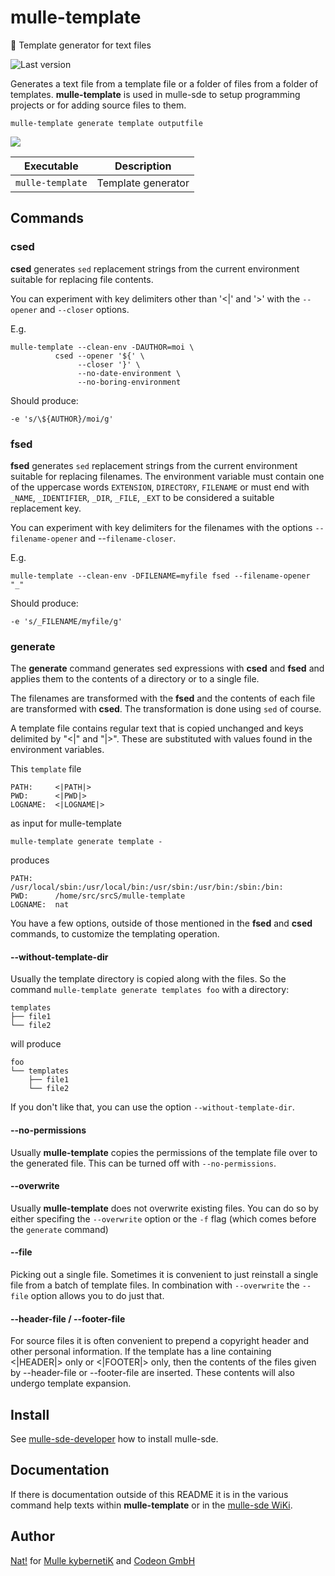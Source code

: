 # mulle-template

🕋 Template generator for text files

![Last version](https://img.shields.io/github/tag/mulle-sde/mulle-template.svg)

Generates a text file from a template file or a folder of files from a folder
of templates. **mulle-template** is used in mulle-sde to setup programming
projects or for adding source files to them.


```
mulle-template generate template outputfile
```


![](dox/mulle-template-overview.png)

Executable       | Description
-----------------|--------------------------------
`mulle-template` | Template generator



## Commands


### csed

**csed** generates `sed` replacement strings from the current environment
suitable for replacing file contents.

You can experiment with key delimiters other than '<|' and '>' with the
`--opener` and `--closer` options.

E.g.

```
mulle-template --clean-env -DAUTHOR=moi \
          csed --opener '${' \
               --closer '}' \
               --no-date-environment \
               --no-boring-environment
```

Should produce:

```
-e 's/\${AUTHOR}/moi/g'
```

### fsed

**fsed** generates `sed` replacement strings from the current environment
suitable for replacing filenames. The environment variable must contain one of
the uppercase words `EXTENSION`, `DIRECTORY`, `FILENAME` or must end with
`_NAME`, `_IDENTIFIER`, `_DIR`, `_FILE`, `_EXT` to be considered a suitable
replacement key.

You can experiment with key delimiters for the filenames with the options
`--filename-opener` and --`filename-closer`.

E.g.

```
mulle-template --clean-env -DFILENAME=myfile fsed --filename-opener "_"
```

Should produce:

```
-e 's/_FILENAME/myfile/g'
```

### generate

The **generate** command generates sed expressions with **csed** and
**fsed** and applies them to the contents of a directory or to a single file.

The filenames are transformed with the **fsed** and the contents of each
file are transformed with **csed**. The transformation is done using `sed`
of course.

A template file contains regular text that is copied unchanged and keys
delimited by "<|" and "|>". These are substituted with values found in the
environment variables.

This `template` file

```
PATH:     <|PATH|>
PWD:      <|PWD|>
LOGNAME:  <|LOGNAME|>
```

as input for mulle-template

```
mulle-template generate template -
```

produces

```
PATH:     /usr/local/sbin:/usr/local/bin:/usr/sbin:/usr/bin:/sbin:/bin:
PWD:      /home/src/srcS/mulle-template
LOGNAME:  nat
```

You have a few options, outside of those mentioned in the **fsed** and **csed**
commands, to customize the templating operation.

#### --without-template-dir

Usually the template directory is copied along with the files. So the command
`mulle-template generate templates foo`  with a directory:

```
templates
├── file1
└── file2
```

will produce

```
foo
└── templates
    ├── file1
    └── file2
```

If you don't like that, you can use the option `--without-template-dir`.

#### --no-permissions

Usually **mulle-template** copies the permissions of the template file over
to the generated file. This can be turned off with `--no-permissions`.

#### --overwrite

Usually **mulle-template** does not overwrite existing files. You can do so
by either specifing the `--overwrite` option or the `-f` flag (which comes
before the `generate` command)

#### --file

Picking out a single file. Sometimes it is convenient to just reinstall a
single file from a batch of template files. In combination with
`--overwrite` the `--file` option allows you to do just that.

#### --header-file / --footer-file

For source files it is often convenient to prepend a copyright header and
other personal information. If the template has a line containing
<|HEADER|> only or <|FOOTER|> only, then the contents of the files given by
--header-file or --footer-file are inserted. These contents will also undergo
template expansion.


## Install

See [mulle-sde-developer](//github.com/mulle-sde/mulle-sde-developer) how
to install mulle-sde.


## Documentation

If there is documentation outside of this README it is in the various
command help texts within **mulle-template** or in the
[mulle-sde WiKi](//github.com/mulle-sde/mulle-sde/wiki).


## Author

[Nat!](//www.mulle-kybernetik.com/weblog) for
[Mulle kybernetiK](//www.mulle-kybernetik.com) and
[Codeon GmbH](//www.codeon.de)

